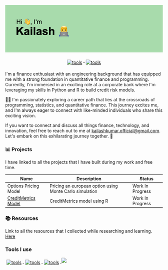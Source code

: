 ![Header](/header.png)

<p align="center">
  <a href="https://www.linkedin.com/in/kailash26/">
    <img src="https://img.shields.io/badge/LinkedIn-0077B5?style=for-the-badge&logo=linkedin&logoColor=white" alt="tools" style="vertical-align:top; margin:6px 4px">
  </a> 
 <a href="https://www.kaggle.com/kailashkumars/code">
    <img src="https://img.shields.io/badge/Kaggle-20BEFF?style=for-the-badge&logo=Kaggle&logoColor=white" alt="tools" style="vertical-align:top; margin:6px 4px">
  </a>
</p>


I'm a finance enthusiast with an engineering background that has equipped me with a strong foundation in quantitative finance and programming. Currently, I'm immersed in an exciting role at a corporate bank where I'm leveraging my skills in Python and R to build credit risk models.

👨‍💻 I'm passionately exploring a career path that lies at the crossroads of programming, statistics, and quantitative finance. This journey excites me, and I'm always eager to connect with like-minded individuals who share this exciting vision.

If you want to connect and discuss all things finance, technology, and innovation, feel free to reach out to me at kailashkumar.official@gmail.com. Let's embark on this exhilarating journey together. 🙌



### 📊 Projects 

I have linked to all the projects that I have built during my work and free time.

| Name | Description | Status | 
| --- | --- | --- |
| Options Pricing Model | Pricing an european option using Monte Carlo simulation | Work In Progress | 
| [CreditMetrics Model](https://www.kaggle.com/code/kailashkumars/creditmetrics-model)  | CreditMetrics model using R | Work In Progress |


### 📚 Resources 

Link to all the resources that I collected while researching and learning. [Here](Resources/Resources.md)

### Tools I use
<p align="left">
 <a href="#tools-i-use">
    <img src="https://img.shields.io/badge/Python-14354C?style=for-the-badge&logo=python&logoColor=white" alt="tools" style="vertical-align:top; margin:6px 4px">
  </a>
 <a href="#tools-i-use">
    <img src="https://img.shields.io/badge/R-276DC3?style=for-the-badge&logo=r&logoColor=white" alt="tools" style="vertical-align:top; margin:6px 4px">
  </a> 
 <a href="#tools-i-use">
    <img src="https://img.shields.io/badge/MySQL-00000F?style=for-the-badge&logo=mysql&logoColor=white" alt="tools" style="vertical-align:top; margin:6px 4px">
  </a> 
  <a href="#tools-i-use">
    <img src="https://img.shields.io/badge/Visual%20Basic-512BD4?logo=visualbasic&logoColor=fff&style=for-the-badge">
  </a> 
</p>
